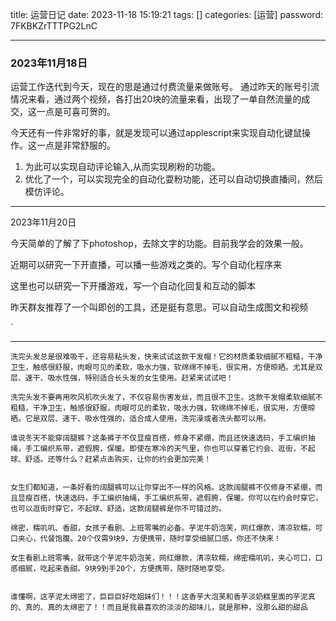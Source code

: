 title: 运营日记
date: 2023-11-18 15:19:21 
tags: []
categories: [运营]
password: 7FKBKZrTTTPG2LnC

---
 <!--more-->


 ### 2023年11月18日

 运营工作迭代到今天，现在的思是通过付费流量来做账号。
 通过昨天的账号引流情况来看，通过两个视频，各打出20块的流量来看，出现了一单自然流量的成交，这一点是可喜可贺的。

今天还有一件非常好的事，就是发现可以通过applescript来实现自动化键鼠操作。这一点是非常舒服的。

 1. 为此可以实现自动评论输入,从而实现刷粉的功能。
 2. 优化了一个，可以实现完全的自动化耍粉功能，还可以自动切换直播间，然后模仿评论。

---

2023年11月20日

今天简单的了解了下photoshop，去除文字的功能。目前我学会的效果一般。

近期可以研究一下开直播，可以播一些游戏之类的。写个自动化程序来

这里也可以研究一下开播游戏，写一个自动化回复和互动的脚本

昨天群友推荐了一个叫即创的工具，还是挺有意思。可以自动生成图文和视频

`

---

```
洗完头发总是很难吸干，还容易粘头发，快来试试这款干发帽！它的材质柔软细腻不粗糙，干净卫生，触感很舒服，肉眼可见的柔软，吸水力强，软绵绵不掉毛，很实用，方便晾晒。尤其是双层、速干、吸水性强，特别适合长头发的女生使用。赶紧来试试吧！

洗完头发不要再用吹风机吹头发了，不仅容易伤害发丝，而且很不卫生。这款干发帽柔软细腻不粗糙，干净卫生，触感很舒服，肉眼可见的柔软，吸水力强，软绵绵不掉毛，很实用，方便晾晒。它是双层、速干、吸水性强的，适合成人使用，洗完澡或者洗头都可以用。
```

```
谁说冬天不能穿阔腿裤？这条裤子不仅显瘦百搭，修身不紧绷，而且还快速选码，手工编织抽绳，手工编织系带，遮假胯，保暖。即使在寒冷的天气里，你也可以穿着它约会、逛街，不起球、舒适。还等什么？赶紧点击购买，让你的约会更加完美！


女生们都知道，一条好看的阔腿裤可以让你穿出不一样的风格。这款阔腿裤不仅修身不紧绷，而且显瘦百搭，快速选码，手工编织抽绳，手工编织系带，遮假胯，保暖。你可以在约会时穿它，也可以逛街时穿它，不起球、舒适，这款阔腿裤是你不可错过的。
```

```
绵密，糯叽叽、香甜，女孩子看剧、上班零嘴的必备。芋泥牛奶泡芙，网红爆款，清凉软糯，可口夹心，代餐饱腹。20个仅需9块9，方便携带，随时享受细腻口感，你还不快来！

女生看剧上班零嘴，就带这个芋泥牛奶泡芙，网红爆款，清凉软糯，绵密糯叽叽，夹心可口，口感细腻，吃起来香甜。9块9到手20个，方便携带，随时随地享受。


谁懂啊，这芋泥太绵密了，巨巨巨好吃姐妹们！！！这香芋大泡芙和香芋淡奶糕里面的芋泥真的、真的、真的太绵密了！！而且是我最喜欢的淡淡的甜味儿，就是那种，没那么甜的甜品

```

